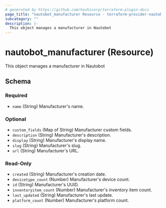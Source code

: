 ```yaml
---
# generated by https://github.com/hashicorp/terraform-plugin-docs
page_title: "nautobot_manufacturer Resource - terraform-provider-nautobot"
subcategory: ""
description: |-
  This object manages a manufacturer in Nautobot
---
```


# nautobot_manufacturer (Resource)

This object manages a manufacturer in Nautobot



<!-- schema generated by tfplugindocs -->
## Schema

### Required

- `name` (String) Manufacturer's name.

### Optional

- `custom_fields` (Map of String) Manufacturer custom fields.
- `description` (String) Manufacturer's description.
- `display` (String) Manufacturer's display name.
- `slug` (String) Manufacturer's slug.
- `url` (String) Manufacturer's URL.

### Read-Only

- `created` (String) Manufacturer's creation date.
- `devicetype_count` (Number) Manufacturer's device count.
- `id` (String) Manufacturer's UUID.
- `inventoryitem_count` (Number) Manufacturer's inventory item count.
- `last_updated` (String) Manufacturer's last update.
- `platform_count` (Number) Manufacturer's platform count.


